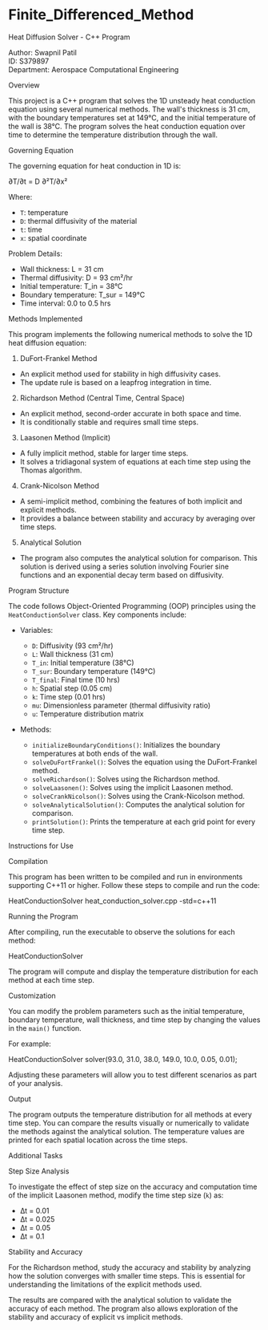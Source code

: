 # Finite_Differenced_Method

 Heat Diffusion Solver - C++ Program

Author: Swapnil Patil  
ID: S379897  
Department: Aerospace Computational Engineering  

 Overview

This project is a C++ program that solves the 1D unsteady heat conduction equation using several numerical methods. The wall's thickness is 31 cm, with the boundary temperatures set at 149°C, and the initial temperature of the wall is 38°C. The program solves the heat conduction equation over time to determine the temperature distribution through the wall.

 Governing Equation

The governing equation for heat conduction in 1D is:


∂T/∂t = D ∂²T/∂x²


Where:
- `T`: temperature
- `D`: thermal diffusivity of the material
- `t`: time
- `x`: spatial coordinate

 Problem Details:
- Wall thickness: L = 31 cm
- Thermal diffusivity: D = 93 cm²/hr
- Initial temperature: T_in = 38°C
- Boundary temperature: T_sur = 149°C
- Time interval: 0.0 to 0.5 hrs

 Methods Implemented

This program implements the following numerical methods to solve the 1D heat diffusion equation:

 1. DuFort-Frankel Method
   - An explicit method used for stability in high diffusivity cases.
   - The update rule is based on a leapfrog integration in time.

 2. Richardson Method (Central Time, Central Space)
   - An explicit method, second-order accurate in both space and time.
   - It is conditionally stable and requires small time steps.

 3. Laasonen Method (Implicit)
   - A fully implicit method, stable for larger time steps.
   - It solves a tridiagonal system of equations at each time step using the Thomas algorithm.

 4. Crank-Nicolson Method
   - A semi-implicit method, combining the features of both implicit and explicit methods.
   - It provides a balance between stability and accuracy by averaging over time steps.

 5. Analytical Solution
   - The program also computes the analytical solution for comparison. This solution is derived using a series solution involving Fourier sine functions and an exponential decay term based on diffusivity.

 Program Structure

The code follows Object-Oriented Programming (OOP) principles using the `HeatConductionSolver` class. Key components include:

- Variables:  
  - `D`: Diffusivity (93 cm²/hr)
  - `L`: Wall thickness (31 cm)
  - `T_in`: Initial temperature (38°C)
  - `T_sur`: Boundary temperature (149°C)
  - `T_final`: Final time (10 hrs)
  - `h`: Spatial step (0.05 cm)
  - `k`: Time step (0.01 hrs)
  - `mu`: Dimensionless parameter (thermal diffusivity ratio)
  - `u`: Temperature distribution matrix

- Methods:
  - `initializeBoundaryConditions()`: Initializes the boundary temperatures at both ends of the wall.
  - `solveDuFortFrankel()`: Solves the equation using the DuFort-Frankel method.
  - `solveRichardson()`: Solves using the Richardson method.
  - `solveLaasonen()`: Solves using the implicit Laasonen method.
  - `solveCrankNicolson()`: Solves using the Crank-Nicolson method.
  - `solveAnalyticalSolution()`: Computes the analytical solution for comparison.
  - `printSolution()`: Prints the temperature at each grid point for every time step.

 Instructions for Use

 Compilation

This program has been written to be compiled and run in environments supporting C++11 or higher. Follow these steps to compile and run the code:


 HeatConductionSolver heat_conduction_solver.cpp -std=c++11


 Running the Program

After compiling, run the executable to observe the solutions for each method:


HeatConductionSolver


The program will compute and display the temperature distribution for each method at each time step.

 Customization

You can modify the problem parameters such as the initial temperature, boundary temperature, wall thickness, and time step by changing the values in the `main()` function.

For example:


HeatConductionSolver solver(93.0, 31.0, 38.0, 149.0, 10.0, 0.05, 0.01);


Adjusting these parameters will allow you to test different scenarios as part of your analysis.

 Output

The program outputs the temperature distribution for all methods at every time step. You can compare the results visually or numerically to validate the methods against the analytical solution. The temperature values are printed for each spatial location across the time steps.

 Additional Tasks

 Step Size Analysis

To investigate the effect of step size on the accuracy and computation time of the implicit Laasonen method, modify the time step size (`k`) as:

- ∆t = 0.01
- ∆t = 0.025
- ∆t = 0.05
- ∆t = 0.1

 Stability and Accuracy

For the Richardson method, study the accuracy and stability by analyzing how the solution converges with smaller time steps. This is essential for understanding the limitations of the explicit methods used.

The results are compared with the analytical solution to validate the accuracy of each method. The program also allows exploration of the stability and accuracy of explicit vs implicit methods.


